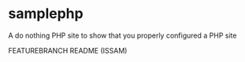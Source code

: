 samplephp
=========

A do nothing PHP site to show that you properly configured a PHP site


FEATUREBRANCH README (ISSAM)